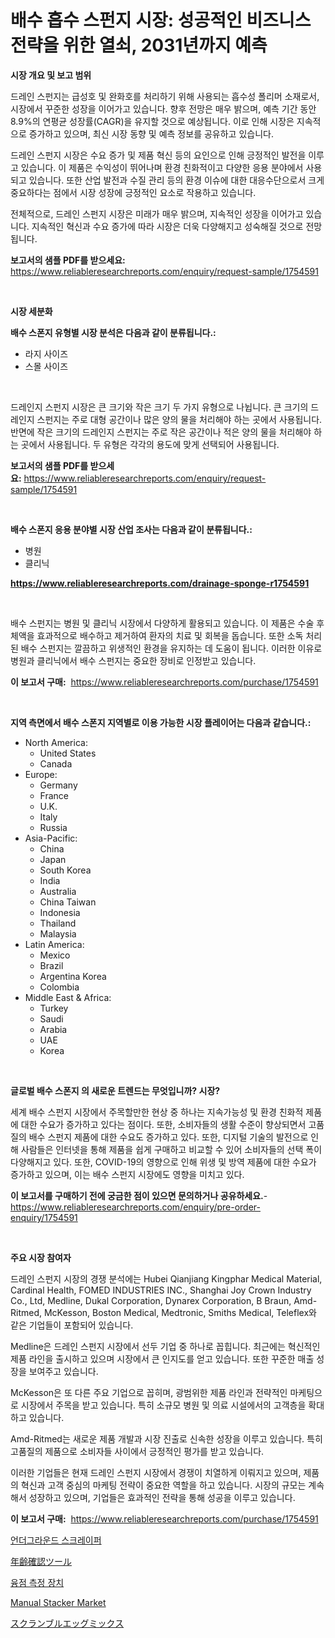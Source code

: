 <p><h1>배수 흡수 스펀지 시장: 성공적인 비즈니스 전략을 위한 열쇠, 2031년까지 예측</h1></p><p><strong>시장 개요 및 보고 범위</strong></p>
<p><p>드레인 스펀지는 급성호 및 완화호를 처리하기 위해 사용되는 흡수성 폴리머 소재로서, 시장에서 꾸준한 성장을 이어가고 있습니다. 향후 전망은 매우 밝으며, 예측 기간 동안 8.9%의 연평균 성장률(CAGR)을 유지할 것으로 예상됩니다. 이로 인해 시장은 지속적으로 증가하고 있으며, 최신 시장 동향 및 예측 정보를 공유하고 있습니다. </p><p>드레인 스펀지 시장은 수요 증가 및 제품 혁신 등의 요인으로 인해 긍정적인 발전을 이루고 있습니다. 이 제품은 수익성이 뛰어나며 환경 친화적이고 다양한 응용 분야에서 사용되고 있습니다. 또한 산업 발전과 수질 관리 등의 환경 이슈에 대한 대응수단으로서 크게 중요하다는 점에서 시장 성장에 긍정적인 요소로 작용하고 있습니다.</p><p>전체적으로, 드레인 스펀지 시장은 미래가 매우 밝으며, 지속적인 성장을 이어가고 있습니다. 지속적인 혁신과 수요 증가에 따라 시장은 더욱 다양해지고 성숙해질 것으로 전망됩니다.</p></p>
<p><strong>보고서의 샘플 PDF를 받으세요:</strong> <a href="https://www.reliableresearchreports.com/enquiry/request-sample/1754591">https://www.reliableresearchreports.com/enquiry/request-sample/1754591</a></p>
<p>&nbsp;</p>
<p><strong>시장 세분화</strong></p>
<p><strong>배수 스폰지 유형별 시장 분석은 다음과 같이 분류됩니다.:</strong></p>
<p><ul><li>라지 사이즈</li><li>스몰 사이즈</li></ul></p>
<p>&nbsp;</p>
<p><p>드레인지 스펀지 시장은 큰 크기와 작은 크기 두 가지 유형으로 나뉩니다. 큰 크기의 드레인지 스펀지는 주로 대형 공간이나 많은 양의 물을 처리해야 하는 곳에서 사용됩니다. 반면에 작은 크기의 드레인지 스펀지는 주로 작은 공간이나 적은 양의 물을 처리해야 하는 곳에서 사용됩니다. 두 유형은 각각의 용도에 맞게 선택되어 사용됩니다.</p></p>
<p><strong>보고서의 샘플 PDF를 받으세요:</strong>&nbsp;<a href="https://www.reliableresearchreports.com/enquiry/request-sample/1754591">https://www.reliableresearchreports.com/enquiry/request-sample/1754591</a></p>
<p>&nbsp;</p>
<p><strong> 배수 스폰지 응용 분야별 시장 산업 조사는 다음과 같이 분류됩니다.:</strong></p>
<p><ul><li>병원</li><li>클리닉</li></ul></p>
<p><strong><a href="https://www.reliableresearchreports.com/drainage-sponge-r1754591">https://www.reliableresearchreports.com/drainage-sponge-r1754591</a></strong></p>
<p>&nbsp;</p>
<p><p>배수 스펀지는 병원 및 클리닉 시장에서 다양하게 활용되고 있습니다. 이 제품은 수술 후 체액을 효과적으로 배수하고 제거하여 환자의 치료 및 회복을 돕습니다. 또한 소독 처리된 배수 스펀지는 깔끔하고 위생적인 환경을 유지하는 데 도움이 됩니다. 이러한 이유로 병원과 클리닉에서 배수 스펀지는 중요한 장비로 인정받고 있습니다.</p></p>
<p><strong>이 보고서 구매:</strong>&nbsp; <a href="https://www.reliableresearchreports.com/purchase/1754591">https://www.reliableresearchreports.com/purchase/1754591</a></p>
<p>&nbsp;</p>
<p><strong>지역 측면에서 배수 스폰지 지역별로 이용 가능한 시장 플레이어는 다음과 같습니다.:</strong></p>
<p><ul>
    <li>
        North America:
        <ul>
            <li>United States</li>
            <li>Canada</li>
        </ul>
    </li>
    <li>
        Europe:
        <ul>
            <li>Germany</li>
            <li>France</li>
            <li>U.K.</li>
            <li>Italy</li>
            <li>Russia</li>
        </ul>
    </li>
    <li>
        Asia-Pacific:
        <ul>
            <li>China</li>
            <li>Japan</li>
            <li>South Korea</li>
            <li>India</li>
            <li>Australia</li>
            <li>China Taiwan</li>
            <li>Indonesia</li>
            <li>Thailand</li>
            <li>Malaysia</li>
        </ul>
    </li>
    <li>
        Latin America:
        <ul>
            <li>Mexico</li>
            <li>Brazil</li>
            <li>Argentina Korea</li>
            <li>Colombia</li>
        </ul>
    </li>
    <li>
        Middle East & Africa:
        <ul>
            <li>Turkey</li>
            <li>Saudi</li>
            <li>Arabia</li>
            <li>UAE</li>
            <li>Korea</li>
        </ul>
    </li>
    </ul></p>
<p>&nbsp;</p>
<p><strong>글로벌 배수 스폰지 의 새로운 트렌드는 무엇입니까? 시장?</strong></p>
<p><p>세계 배수 스펀지 시장에서 주목할만한 현상 중 하나는 지속가능성 및 환경 친화적 제품에 대한 수요가 증가하고 있다는 점이다. 또한, 소비자들의 생활 수준이 향상되면서 고품질의 배수 스펀지 제품에 대한 수요도 증가하고 있다. 또한, 디지털 기술의 발전으로 인해 사람들은 인터넷을 통해 제품을 쉽게 구매하고 비교할 수 있어 소비자들의 선택 폭이 다양해지고 있다. 또한, COVID-19의 영향으로 인해 위생 및 방역 제품에 대한 수요가 증가하고 있으며, 이는 배수 스펀지 시장에도 영향을 미치고 있다.</p></p>
<p><strong>이 보고서를 구매하기 전에 궁금한 점이 있으면 문의하거나 공유하세요.</strong>- <a href="https://www.reliableresearchreports.com/enquiry/pre-order-enquiry/1754591">https://www.reliableresearchreports.com/enquiry/pre-order-enquiry/1754591</a></p>
<p>&nbsp;</p>
<p><strong>주요 시장 참여자</strong></p>
<p><p>드레인 스펀지 시장의 경쟁 분석에는 Hubei Qianjiang Kingphar Medical Material, Cardinal Health, FOMED INDUSTRIES INC., Shanghai Joy Crown Industry Co., Ltd, Medline, Dukal Corporation, Dynarex Corporation, B Braun, Amd-Ritmed, McKesson, Boston Medical, Medtronic, Smiths Medical, Teleflex와 같은 기업들이 포함되어 있습니다.</p><p>Medline은 드레인 스펀지 시장에서 선두 기업 중 하나로 꼽힙니다. 최근에는 혁신적인 제품 라인을 출시하고 있으며 시장에서 큰 인지도를 얻고 있습니다. 또한 꾸준한 매출 성장을 보여주고 있습니다.</p><p>McKesson은 또 다른 주요 기업으로 꼽히며, 광범위한 제품 라인과 전략적인 마케팅으로 시장에서 주목을 받고 있습니다. 특히 소규모 병원 및 의료 시설에서의 고객층을 확대하고 있습니다.</p><p>Amd-Ritmed는 새로운 제품 개발과 시장 진출로 신속한 성장을 이루고 있습니다. 특히 고품질의 제품으로 소비자들 사이에서 긍정적인 평가를 받고 있습니다.</p><p>이러한 기업들은 현재 드레인 스펀지 시장에서 경쟁이 치열하게 이뤄지고 있으며, 제품의 혁신과 고객 중심의 마케팅 전략이 중요한 역할을 하고 있습니다. 시장의 규모는 계속해서 성장하고 있으며, 기업들은 효과적인 전략을 통해 성공을 이루고 있습니다.</p></p>
<p><strong>이 보고서 구매:</strong>&nbsp;&nbsp;<a href="https://www.reliableresearchreports.com/purchase/1754591">https://www.reliableresearchreports.com/purchase/1754591</a></p>
<p><p><a href="https://medium.com/@koleledner/%EC%A7%80%ED%95%98-%EC%8A%A4%ED%81%AC%EB%A0%88%EC%9D%B4%ED%8D%BC-%EC%8B%9C%EC%9E%A5-%EC%A1%B0%EC%82%AC-%EB%B3%B4%EA%B3%A0%EC%84%9C-%EA%B7%B8-%EC%97%AD%EC%82%AC-%EB%B0%8F-2031%EB%85%84%EB%B6%80%ED%84%B0-2031%EB%85%84%EA%B9%8C%EC%A7%80%EC%9D%98-%EC%98%88%EC%83%81-268c71914246">언더그라운드 스크레이퍼</a></p><p><a href="https://medium.com/@isabeleterson7845/%E5%B9%B4%E9%BD%A2%E7%A2%BA%E8%AA%8D%E3%83%84%E3%83%BC%E3%83%AB%E5%B8%82%E5%A0%B4%E5%88%86%E6%9E%90%E3%81%A8-2024%E5%B9%B4%E3%81%8B%E3%82%892031%E5%B9%B4%E3%81%BE%E3%81%A7%E3%81%AE%E6%9C%9F%E9%96%93%E3%81%AB%E4%BA%88%E6%B8%AC%E3%81%95%E3%82%8C%E3%82%8B%E5%B8%82%E5%A0%B4%E8%A6%8F%E6%A8%A1-bd7473b7478d">年齢確認ツール</a></p><p><a href="https://medium.com/@alexemumu2022/%EB%85%B9%EB%8A%94%EC%A0%90-%EC%B8%A1%EC%A0%95-%EC%9E%A5%EC%B9%98-%EC%8B%9C%EC%9E%A5-%EC%A0%90%EC%9C%A0%EC%9C%A8-%EB%B3%80%ED%99%94-%EB%B0%8F-%EC%8B%9C%EC%9E%A5-%EC%84%B1%EC%9E%A5-%EC%B6%94%EC%9D%B4-2024-2031-ee1bed78537e">융점 측정 장치</a></p><p><a href="https://github.com/changoleonlaverguenzanoexiste/Market-Research-Report-List-2/blob/main/manual-stacker-market.md">Manual Stacker Market</a></p><p><a href="https://github.com/one-cool-chick/Market-Research-Report-List-1/blob/main/459882227944.md">スクランブルエッグミックス</a></p></p>
